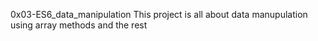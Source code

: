 0x03-ES6_data_manipulation
This project is all about data manupulation using array methods and the rest
